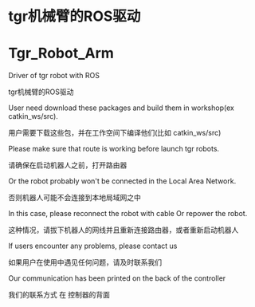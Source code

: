# tgr机械臂的ROS驱动
# Tgr_Robot_Arm

Driver of tgr robot with ROS

tgr机械臂的ROS驱动


User need download these packages and build them in workshop(ex catkin_ws/src).

用户需要下载这些包，并在工作空间下编译他们(比如 catkin_ws/src)

Please make sure that route is working before launch tgr robots.

请确保在启动机器人之前，打开路由器

Or the robot probably won't be connected in the Local Area Network.

否则机器人可能不会连接到本地局域网之中

In this case, please reconnect the robot with cable Or repower the robot.

这种情况，请拔下机器人的网线并且重新连接路由器，或者重新启动机器人

If users encounter any problems, please contact us

如果用户在使用中遇见任何问题，请及时联系我们

Our communication has been printed on the back of the controller

我们的联系方式 在 控制器的背面
